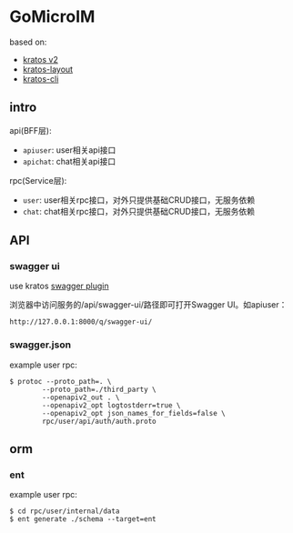 # GoMicroIM

based on:

- [kratos v2](https://github.com/go-kratos/kratos)
- [kratos-layout](https://github.com/go-kratos/kratos-layout)
- [kratos-cli](https://go-kratos.dev/docs/getting-started/usage)

## intro

api(BFF层):

- `apiuser`: user相关api接口
- `apichat`: chat相关api接口

rpc(Service层):

- `user`: user相关rpc接口，对外只提供基础CRUD接口，无服务依赖
- `chat`: chat相关rpc接口，对外只提供基础CRUD接口，无服务依赖

## API

### swagger ui

use kratos [swagger plugin](https://go-kratos.dev/docs/guide/openapi)

浏览器中访问服务的/api/swagger-ui/路径即可打开Swagger UI。如apiuser：

```shell
http://127.0.0.1:8000/q/swagger-ui/
```

### swagger.json

example user rpc:

```shell
$ protoc --proto_path=. \
        --proto_path=./third_party \
        --openapiv2_out . \
        --openapiv2_opt logtostderr=true \
        --openapiv2_opt json_names_for_fields=false \
        rpc/user/api/auth/auth.proto
```

## orm

### ent

example user rpc:

```shell
$ cd rpc/user/internal/data
$ ent generate ./schema --target=ent
```